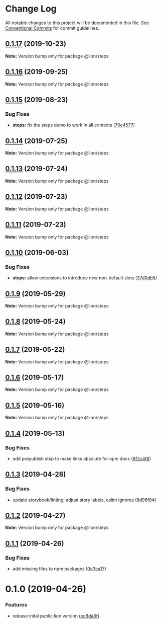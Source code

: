 # Change Log

All notable changes to this project will be documented in this file.
See [Conventional Commits](https://conventionalcommits.org) for commit guidelines.

## [0.1.17](https://github.com/ing-bank/lion/compare/@lion/steps@0.1.16...@lion/steps@0.1.17) (2019-10-23)

**Note:** Version bump only for package @lion/steps





## [0.1.16](https://github.com/ing-bank/lion/compare/@lion/steps@0.1.15...@lion/steps@0.1.16) (2019-09-25)

**Note:** Version bump only for package @lion/steps





## [0.1.15](https://github.com/ing-bank/lion/compare/@lion/steps@0.1.14...@lion/steps@0.1.15) (2019-08-23)


### Bug Fixes

* **steps:** fix the steps demo to work in all contexts ([70e4577](https://github.com/ing-bank/lion/commit/70e4577))





## [0.1.14](https://github.com/ing-bank/lion/compare/@lion/steps@0.1.13...@lion/steps@0.1.14) (2019-07-25)

**Note:** Version bump only for package @lion/steps





## [0.1.13](https://github.com/ing-bank/lion/compare/@lion/steps@0.1.12...@lion/steps@0.1.13) (2019-07-24)

**Note:** Version bump only for package @lion/steps





## [0.1.12](https://github.com/ing-bank/lion/compare/@lion/steps@0.1.11...@lion/steps@0.1.12) (2019-07-23)

**Note:** Version bump only for package @lion/steps





## [0.1.11](https://github.com/ing-bank/lion/compare/@lion/steps@0.1.10...@lion/steps@0.1.11) (2019-07-23)

**Note:** Version bump only for package @lion/steps





## [0.1.10](https://github.com/ing-bank/lion/compare/@lion/steps@0.1.9...@lion/steps@0.1.10) (2019-06-03)


### Bug Fixes

* **steps:** allow extensions to introduce new non-default slots ([37d0db5](https://github.com/ing-bank/lion/commit/37d0db5))





## [0.1.9](https://github.com/ing-bank/lion/compare/@lion/steps@0.1.8...@lion/steps@0.1.9) (2019-05-29)

**Note:** Version bump only for package @lion/steps





## [0.1.8](https://github.com/ing-bank/lion/compare/@lion/steps@0.1.7...@lion/steps@0.1.8) (2019-05-24)

**Note:** Version bump only for package @lion/steps





## [0.1.7](https://github.com/ing-bank/lion/compare/@lion/steps@0.1.6...@lion/steps@0.1.7) (2019-05-22)

**Note:** Version bump only for package @lion/steps





## [0.1.6](https://github.com/ing-bank/lion/compare/@lion/steps@0.1.5...@lion/steps@0.1.6) (2019-05-17)

**Note:** Version bump only for package @lion/steps





## [0.1.5](https://github.com/ing-bank/lion/compare/@lion/steps@0.1.4...@lion/steps@0.1.5) (2019-05-16)

**Note:** Version bump only for package @lion/steps





## [0.1.4](https://github.com/ing-bank/lion/compare/@lion/steps@0.1.3...@lion/steps@0.1.4) (2019-05-13)


### Bug Fixes

* add prepublish step to make links absolute for npm docs ([9f2c4f6](https://github.com/ing-bank/lion/commit/9f2c4f6))





## [0.1.3](https://github.com/ing-bank/lion/compare/@lion/steps@0.1.2...@lion/steps@0.1.3) (2019-04-28)


### Bug Fixes

* update storybook/linting; adjust story labels, eslint ignores ([8d96f84](https://github.com/ing-bank/lion/commit/8d96f84))





## [0.1.2](https://github.com/ing-bank/lion/compare/@lion/steps@0.1.1...@lion/steps@0.1.2) (2019-04-27)

**Note:** Version bump only for package @lion/steps





## [0.1.1](https://github.com/ing-bank/lion/compare/@lion/steps@0.1.0...@lion/steps@0.1.1) (2019-04-26)


### Bug Fixes

* add missing files to npm packages ([0e3ca17](https://github.com/ing-bank/lion/commit/0e3ca17))





# 0.1.0 (2019-04-26)


### Features

* release inital public lion version ([ec8da8f](https://github.com/ing-bank/lion/commit/ec8da8f))
